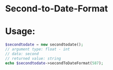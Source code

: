 # Second-to-Date-Format
# Usage:
```php
$secondtodate = new secondtodate();
// argument type: float - int
// data: second
// returned value: string
echo $secondtodate->secondToDateFormat(587);
```